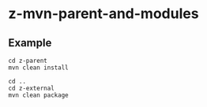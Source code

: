 z-mvn-parent-and-modules
========================

Example
-------
`cd z-parent`  
`mvn clean install`  
  
`cd ..`  
`cd z-external`  
`mvn clean package`  
